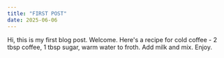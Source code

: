```yaml
---
title: "FIRST POST"
date: 2025-06-06
---
```

Hi, this is my first blog post. Welcome. 
Here's a recipe for cold coffee - 2 tbsp coffee, 1 tbsp sugar, warm water to froth. Add milk and mix. Enjoy.
